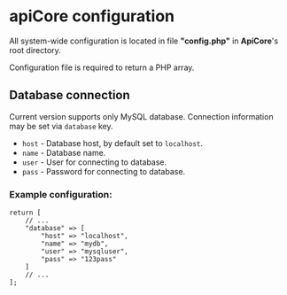 # apiCore configuration

All system-wide configuration is located in file __"config.php"__ in **ApiCore**'s root directory.

Configuration file is required to return a PHP array.

## Database connection

Current version supports only MySQL database. Connection information may be set via `database` key.

- `host` - Database host, by default set to `localhost`.
- `name` - Database name.
- `user` - User for connecting to database.
- `pass` - Password for connecting to database.

### Example configuration:

    return [
        // ...
        "database" => [
            "host" => "localhost",
            "name" => "mydb",
            "user" => "mysqluser",
            "pass" => "123pass"
        ]
        // ...
    ];
